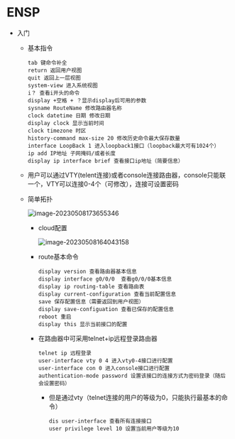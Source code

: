 # ENSP

- 入门

  - 基本指令

    ```shell
    tab 键命令补全
    return 返回用户视图
    quit 返回上一层视图
    system-view 进入系统视图
    i？ 查看i开头的命令
    display +空格 + ？显示display后可用的参数
    sysname RouteName 修改路由器名称
    clock datetime 日期 修改日期
    display clock 显示当前时间
    clock timezone 时区
    history-command max-size 20 修改历史命令最大保存数量
    interface LoopBack 1 进入loopback1接口（loopback最大可有1024个）
    ip add IP地址 子网掩码/或者长度
    display ip interface brief 查看接口ip地址（简要信息）
    ```

  - 用户可以通过VTY(telent连接)或者console连接路由器，console只能联一个，VTY可以连接0-4个（可修改），连接可设置密码

  - 简单拓扑

    ![image-20230508173655346](D:\note\ensp\ENSP.assets\image-20230508173655346.png)

    - cloud配置

      ![image-20230508164043158](D:\note\ensp\static\image-20230508164043158.png)

    - route基本命令

      ```shell
      display version 查看路由器基本信息
      display interface g0/0/0  查看g0/0/0基本信息
      display ip routing-table 查看路由表
      display current-configuration 查看当前配置信息
      save 保存配置信息（需要返回到用户视图）
      display save-configuation 查看已保存的配置信息
      reboot 重启
      display this 显示当前接口的配置
      ```

    - 在路由器中可采用telnet+ip远程登录路由器

      ```shell
      telnet ip 远程登录
      user-interface vty 0 4 进入vty0-4接口进行配置
      user-interface con 0 进入console接口进行配置
      authentication-mode password 设置该接口的连接方式为密码登录（随后会设置密码）
      ```

      - 但是通过vty（telnet连接的用户的等级为0，只能执行最基本的命令）

        ```shell
        dis user-interface 查看所有连接接口
        user privilege level 10 设置当前用户等级为10
        ```

        